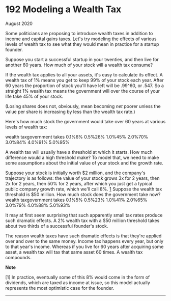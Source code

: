 # 192 Modeling a Wealth Tax


  
 
  
 August 2020   
  
 Some politicians are proposing to introduce wealth taxes in addition to income and capital gains taxes. Let's try modeling the effects of various levels of wealth tax to see what they would mean in practice for a startup founder.   
  
 Suppose you start a successful startup in your twenties, and then live for another 60 years. How much of your stock will a wealth tax consume?   
  
 If the wealth tax applies to all your assets, it's easy to calculate its effect. A wealth tax of 1% means you get to keep 99% of your stock each year. After 60 years the proportion of stock you'll have left will be .99^60, or .547. So a straight 1% wealth tax means the government will over the course of your life take 45% of your stock.   
  
 (Losing shares does not, obviously, mean becoming _net_ poorer unless the value per share is increasing by less than the wealth tax rate.)   
  
 Here's how much stock the government would take over 60 years at various levels of wealth tax:   
  
 wealth taxgovernment takes   0.1%6%   0.5%26%   1.0%45%   2.0%70%   3.0%84%   4.0%91%   5.0%95%   
  
 A wealth tax will usually have a threshold at which it starts. How much difference would a high threshold make? To model that, we need to make some assumptions about the initial value of your stock and the growth rate.   
  
 Suppose your stock is initially worth $2 million, and the company's trajectory is as follows: the value of your stock grows 3x for 2 years, then 2x for 2 years, then 50% for 2 years, after which you just get a typical public company growth rate, which we'll call 8%. [1](#modeling_a_wealth_tax_note1) Suppose the wealth tax threshold is $50 million. How much stock does the government take now?  wealth taxgovernment takes   0.1%5%   0.5%23%   1.0%41%   2.0%65%   3.0%79%   4.0%88%   5.0%93%   
  
 It may at first seem surprising that such apparently small tax rates produce such dramatic effects. A 2% wealth tax with a $50 million threshold takes about two thirds of a successful founder's stock.   
  
 The reason wealth taxes have such dramatic effects is that they're applied over and over to the same money. Income tax happens every year, but only to that year's income. Whereas if you live for 60 years after acquiring some asset, a wealth tax will tax that same asset 60 times. A wealth tax compounds.   
  
 
  
 
  
 
  
 
  
 
  
 
  
  **Note**   
  
 <a name=modeling_a_wealth_tax_note1>[1]</a> In practice, eventually some of this 8% would come in the form of dividends, which are taxed as income at issue, so this model actually represents the most optimistic case for the founder.   
  
 
  
 
  
 
  
 

 
* * *
 

 

